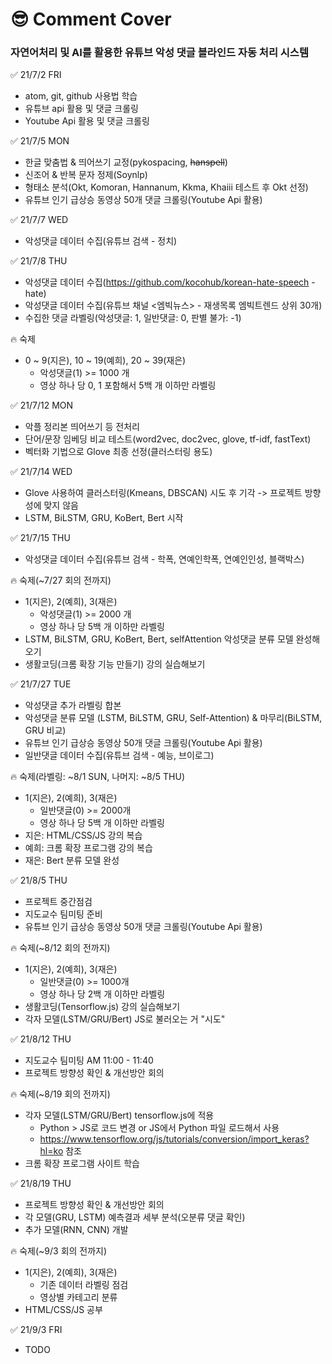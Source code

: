 # &#128526; Comment Cover
### 자연어처리 및 AI를 활용한 유튜브 악성 댓글 블라인드 자동 처리 시스템

&#9989; 21/7/2 FRI
- atom, git, github 사용법 학습
- 유튜브 api 활용 및 댓글 크롤링
- Youtube Api 활용 및 댓글 크롤링

&#9989; 21/7/5 MON
- 한글 맞춤법 & 띄어쓰기 교정(pykospacing, <strike>hanspell</strike>)
- 신조어 & 반복 문자 정제(Soynlp)
- 형태소 분석(Okt, Komoran, Hannanum, Kkma, Khaiii 테스트 후 Okt 선정)
- 유튜브 인기 급상승 동영상 50개 댓글 크롤링(Youtube Api 활용)

&#9989; 21/7/7 WED
- 악성댓글 데이터 수집(유튜브 검색 - 정치)

&#9989; 21/7/8 THU
- 악성댓글 데이터 수집(https://github.com/kocohub/korean-hate-speech - hate)
- 악성댓글 데이터 수집(유튜브 채널 <엠빅뉴스> - 재생목록 엠빅트렌드 상위 30개)
- 수집한 댓글 라벨링(악성댓글: 1, 일반댓글: 0, 판별 불가: -1)

&#128293; 숙제
- 0 ~ 9(지은), 10 ~ 19(예희), 20 ~ 39(재은)
  - 악성댓글(1) >= 1000 개
  - 영상 하나 당 0, 1 포함해서 5백 개 이하만 라벨링

&#9989; 21/7/12 MON
- 악플 정리본 띄어쓰기 등 전처리
- 단어/문장 임베딩 비교 테스트(word2vec, doc2vec, glove, tf-idf, fastText)
- 벡터화 기법으로 Glove 최종 선정(클러스터링 용도)

&#9989; 21/7/14 WED
- Glove 사용하여 클러스터링(Kmeans, DBSCAN) 시도 후 기각
-> 프로젝트 방향성에 맞지 않음
- LSTM, BiLSTM, GRU, KoBert, Bert 시작

&#9989; 21/7/15 THU
- 악성댓글 데이터 수집(유튜브 검색 - 학폭, 연예인학폭, 연예인인성, 블랙박스)

&#128293; 숙제(~7/27 회의 전까지)
- 1(지은), 2(예희), 3(재은)
  - 악성댓글(1) >= 2000 개
  - 영상 하나 당 5백 개 이하만 라벨링
- LSTM, BiLSTM, GRU, KoBert, Bert, selfAttention 악성댓글 분류 모델 완성해오기
- 생활코딩(크롬 확장 기능 만들기) 강의 실습해보기

&#9989; 21/7/27 TUE
- 악성댓글 추가 라벨링 합본
- 악성댓글 분류 모델 (LSTM, BiLSTM, GRU, Self-Attention) & 마무리(BiLSTM, GRU 비교)
- 유튜브 인기 급상승 동영상 50개 댓글 크롤링(Youtube Api 활용)
- 일반댓글 데이터 수집(유튜브 검색 - 예능, 브이로그)

&#128293; 숙제(라벨링: ~8/1 SUN, 나머지: ~8/5 THU)
- 1(지은), 2(예희), 3(재은)
  - 일반댓글(0) >= 2000개
  - 영상 하나 당 5백 개 이하만 라벨링
- 지은: HTML/CSS/JS 강의 복습
- 예희: 크롬 확장 프로그램 강의 복습
- 재은: Bert 분류 모델 완성

&#9989; 21/8/5 THU
- 프로젝트 중간점검
- 지도교수 팀미팅 준비
- 유튜브 인기 급상승 동영상 50개 댓글 크롤링(Youtube Api 활용)

&#128293; 숙제(~8/12 회의 전까지)
- 1(지은), 2(예희), 3(재은)
  - 일반댓글(0) >= 1000개
  - 영상 하나 당 2백 개 이하만 라벨링
- 생활코딩(Tensorflow.js) 강의 실습해보기
- 각자 모델(LSTM/GRU/Bert) JS로 불러오는 거 "시도"

&#9989; 21/8/12 THU
- 지도교수 팀미팅 AM 11:00 - 11:40
- 프로젝트 방향성 확인 & 개선방안 회의

&#128293; 숙제(~8/19 회의 전까지)
- 각자 모델(LSTM/GRU/Bert) tensorflow.js에 적용
  - Python > JS로 코드 변경 or JS에서 Python 파일 로드해서 사용
  - https://www.tensorflow.org/js/tutorials/conversion/import_keras?hl=ko 참조
- 크롬 확장 프로그램 사이트 학습

&#9989; 21/8/19 THU
- 프로젝트 방향성 확인 & 개선방안 회의
- 각 모델(GRU, LSTM) 예측결과 세부 분석(오분류 댓글 확인)
- 추가 모델(RNN, CNN) 개발 

&#128293; 숙제(~9/3 회의 전까지)
- 1(지은), 2(예희), 3(재은)
  - 기존 데이터 라벨링 점검
  - 영상별 카테고리 분류
- HTML/CSS/JS 공부

&#9989; 21/9/3 FRI
- TODO
